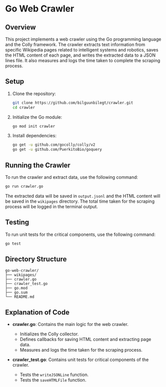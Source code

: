 # Go Web Crawler

## Overview

This project implements a web crawler using the Go programming language and the Colly framework. The crawler extracts text information from specific Wikipedia pages related to intelligent systems and robotics, saves the HTML content of each page, and writes the extracted data to a JSON lines file. It also measures and logs the time taken to complete the scraping process.

## Setup

1. Clone the repository:
   ```bash
   git clone https://github.com/bilguunbilegt/crawler.git
   cd crawler
   ```

2. Initialize the Go module:
   ```bash
   go mod init crawler
   ```

3. Install dependencies:
   ```bash
   go get -u github.com/gocolly/colly/v2
   go get -u github.com/PuerkitoBio/goquery
   ```

## Running the Crawler

To run the crawler and extract data, use the following command:
```bash
go run crawler.go
```

The extracted data will be saved in `output.jsonl` and the HTML content will be saved in the `wikipages` directory. The total time taken for the scraping process will be logged in the terminal output.

## Testing

To run unit tests for the critical components, use the following command:
```bash
go test
```

## Directory Structure

```
go-web-crawler/
├── wikipages/
├── crawler.go
├── crawler_test.go
├── go.mod
├── go.sum
└── README.md
```

## Explanation of Code

- **crawler.go**: Contains the main logic for the web crawler.
  - Initializes the Colly collector.
  - Defines callbacks for saving HTML content and extracting page data.
  - Measures and logs the time taken for the scraping process.

- **crawler_test.go**: Contains unit tests for critical components of the crawler.
  - Tests the `writeJSONLine` function.
  - Tests the `saveHTMLFile` function.

